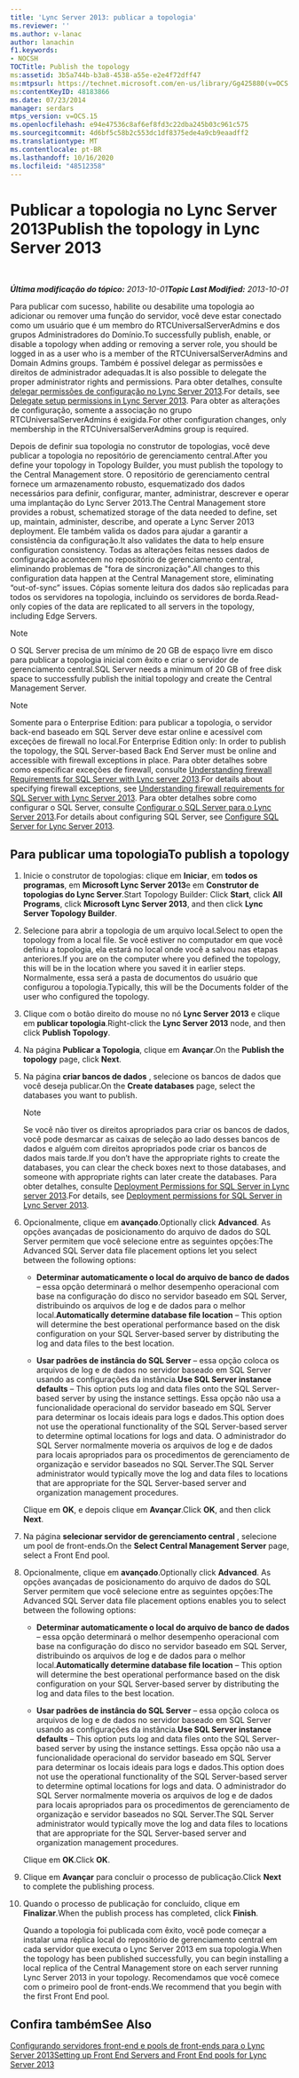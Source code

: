 ```yaml
---
title: 'Lync Server 2013: publicar a topologia'
ms.reviewer: ''
ms.author: v-lanac
author: lanachin
f1.keywords:
- NOCSH
TOCTitle: Publish the topology
ms:assetid: 3b5a744b-b3a8-4538-a55e-e2e4f72dff47
ms:mtpsurl: https://technet.microsoft.com/en-us/library/Gg425880(v=OCS.15)
ms:contentKeyID: 48183866
ms.date: 07/23/2014
manager: serdars
mtps_version: v=OCS.15
ms.openlocfilehash: e94e47536c8af6ef8fd3c22dba245b03c961c575
ms.sourcegitcommit: 4d6bf5c58b2c553dc1df8375ede4a9cb9eaadff2
ms.translationtype: MT
ms.contentlocale: pt-BR
ms.lasthandoff: 10/16/2020
ms.locfileid: "48512358"
---
```

# <a name="publish-the-topology-in-lync-server-2013"></a><span data-ttu-id="161e6-102">Publicar a topologia no Lync Server 2013</span><span class="sxs-lookup"><span data-stu-id="161e6-102">Publish the topology in Lync Server 2013</span></span>

<div data-xmlns="http://www.w3.org/1999/xhtml">

<div class="topic" data-xmlns="http://www.w3.org/1999/xhtml" data-msxsl="urn:schemas-microsoft-com:xslt" data-cs="https://msdn.microsoft.com/">

<div data-asp="https://msdn2.microsoft.com/asp">



</div>

<div id="mainSection">

<div id="mainBody">

<span> </span>

<span data-ttu-id="161e6-103">_**Última modificação do tópico:** 2013-10-01_</span><span class="sxs-lookup"><span data-stu-id="161e6-103">_**Topic Last Modified:** 2013-10-01_</span></span>

<span data-ttu-id="161e6-104">Para publicar com sucesso, habilite ou desabilite uma topologia ao adicionar ou remover uma função do servidor, você deve estar conectado como um usuário que é um membro do RTCUniversalServerAdmins e dos grupos Administradores do Domínio.</span><span class="sxs-lookup"><span data-stu-id="161e6-104">To successfully publish, enable, or disable a topology when adding or removing a server role, you should be logged in as a user who is a member of the RTCUniversalServerAdmins and Domain Admins groups.</span></span> <span data-ttu-id="161e6-105">Também é possível delegar as permissões e direitos de administrador adequadas.</span><span class="sxs-lookup"><span data-stu-id="161e6-105">It is also possible to delegate the proper administrator rights and permissions.</span></span> <span data-ttu-id="161e6-106">Para obter detalhes, consulte [delegar permissões de configuração no Lync Server 2013](lync-server-2013-delegate-setup-permissions.md).</span><span class="sxs-lookup"><span data-stu-id="161e6-106">For details, see [Delegate setup permissions in Lync Server 2013](lync-server-2013-delegate-setup-permissions.md).</span></span> <span data-ttu-id="161e6-107">Para obter as alterações de configuração, somente a associação no grupo RTCUniversalServerAdmins é exigida.</span><span class="sxs-lookup"><span data-stu-id="161e6-107">For other configuration changes, only membership in the RTCUniversalServerAdmins group is required.</span></span>

<span data-ttu-id="161e6-108">Depois de definir sua topologia no construtor de topologias, você deve publicar a topologia no repositório de gerenciamento central.</span><span class="sxs-lookup"><span data-stu-id="161e6-108">After you define your topology in Topology Builder, you must publish the topology to the Central Management store.</span></span> <span data-ttu-id="161e6-109">O repositório de gerenciamento central fornece um armazenamento robusto, esquematizado dos dados necessários para definir, configurar, manter, administrar, descrever e operar uma implantação do Lync Server 2013.</span><span class="sxs-lookup"><span data-stu-id="161e6-109">The Central Management store provides a robust, schematized storage of the data needed to define, set up, maintain, administer, describe, and operate a Lync Server 2013 deployment.</span></span> <span data-ttu-id="161e6-110">Ele também valida os dados para ajudar a garantir a consistência da configuração.</span><span class="sxs-lookup"><span data-stu-id="161e6-110">It also validates the data to help ensure configuration consistency.</span></span> <span data-ttu-id="161e6-111">Todas as alterações feitas nesses dados de configuração acontecem no repositório de gerenciamento central, eliminando problemas de "fora de sincronização".</span><span class="sxs-lookup"><span data-stu-id="161e6-111">All changes to this configuration data happen at the Central Management store, eliminating “out-of-sync” issues.</span></span> <span data-ttu-id="161e6-112">Cópias somente leitura dos dados são replicadas para todos os servidores na topologia, incluindo os servidores de borda.</span><span class="sxs-lookup"><span data-stu-id="161e6-112">Read-only copies of the data are replicated to all servers in the topology, including Edge Servers.</span></span>

<div>


> [!NOTE]  
> <span data-ttu-id="161e6-113">O SQL Server precisa de um mínimo de 20 GB de espaço livre em disco para publicar a topologia inicial com êxito e criar o servidor de gerenciamento central.</span><span class="sxs-lookup"><span data-stu-id="161e6-113">SQL Server needs a minimum of 20 GB of free disk space to successfully publish the initial topology and create the Central Management Server.</span></span>



</div>

<div>


> [!NOTE]  
> <span data-ttu-id="161e6-114">Somente para o Enterprise Edition: para publicar a topologia, o servidor back-end baseado em SQL Server deve estar online e acessível com exceções de firewall no local.</span><span class="sxs-lookup"><span data-stu-id="161e6-114">For Enterprise Edition only: In order to publish the topology, the SQL Server-based Back End Server must be online and accessible with firewall exceptions in place.</span></span> <span data-ttu-id="161e6-115">Para obter detalhes sobre como especificar exceções de firewall, consulte <A href="lync-server-2013-understanding-firewall-requirements-for-sql-server.md">Understanding firewall Requirements for SQL Server with Lync server 2013</A>.</span><span class="sxs-lookup"><span data-stu-id="161e6-115">For details about specifying firewall exceptions, see <A href="lync-server-2013-understanding-firewall-requirements-for-sql-server.md">Understanding firewall requirements for SQL Server with Lync Server 2013</A>.</span></span> <span data-ttu-id="161e6-116">Para obter detalhes sobre como configurar o SQL Server, consulte <A href="lync-server-2013-configure-sql-server-for-lync-server.md">Configurar o SQL Server para o Lync Server 2013</A>.</span><span class="sxs-lookup"><span data-stu-id="161e6-116">For details about configuring SQL Server, see <A href="lync-server-2013-configure-sql-server-for-lync-server.md">Configure SQL Server for Lync Server 2013</A>.</span></span>



</div>

<div>

## <a name="to-publish-a-topology"></a><span data-ttu-id="161e6-117">Para publicar uma topologia</span><span class="sxs-lookup"><span data-stu-id="161e6-117">To publish a topology</span></span>

1.  <span data-ttu-id="161e6-118">Inicie o construtor de topologias: clique em **Iniciar**, em **todos os programas**, em **Microsoft Lync Server 2013**e em **Construtor de topologias do Lync Server**.</span><span class="sxs-lookup"><span data-stu-id="161e6-118">Start Topology Builder: Click **Start**, click **All Programs**, click **Microsoft Lync Server 2013**, and then click **Lync Server Topology Builder**.</span></span>

2.  <span data-ttu-id="161e6-119">Selecione para abrir a topologia de um arquivo local.</span><span class="sxs-lookup"><span data-stu-id="161e6-119">Select to open the topology from a local file.</span></span> <span data-ttu-id="161e6-120">Se você estiver no computador em que você definiu a topologia, ela estará no local onde você a salvou nas etapas anteriores.</span><span class="sxs-lookup"><span data-stu-id="161e6-120">If you are on the computer where you defined the topology, this will be in the location where you saved it in earlier steps.</span></span> <span data-ttu-id="161e6-121">Normalmente, essa será a pasta de documentos do usuário que configurou a topologia.</span><span class="sxs-lookup"><span data-stu-id="161e6-121">Typically, this will be the Documents folder of the user who configured the topology.</span></span>

3.  <span data-ttu-id="161e6-122">Clique com o botão direito do mouse no nó **Lync Server 2013** e clique em **publicar topologia**.</span><span class="sxs-lookup"><span data-stu-id="161e6-122">Right-click the **Lync Server 2013** node, and then click **Publish Topology**.</span></span>

4.  <span data-ttu-id="161e6-123">Na página **Publicar a Topologia**, clique em **Avançar**.</span><span class="sxs-lookup"><span data-stu-id="161e6-123">On the **Publish the topology** page, click **Next**.</span></span>

5.  <span data-ttu-id="161e6-124">Na página **criar bancos de dados** , selecione os bancos de dados que você deseja publicar.</span><span class="sxs-lookup"><span data-stu-id="161e6-124">On the **Create databases** page, select the databases you want to publish.</span></span>
    
    <div>
    

    > [!NOTE]  
    > <span data-ttu-id="161e6-125">Se você não tiver os direitos apropriados para criar os bancos de dados, você pode desmarcar as caixas de seleção ao lado desses bancos de dados e alguém com direitos apropriados pode criar os bancos de dados mais tarde.</span><span class="sxs-lookup"><span data-stu-id="161e6-125">If you don’t have the appropriate rights to create the databases, you can clear the check boxes next to those databases, and someone with appropriate rights can later create the databases.</span></span> <span data-ttu-id="161e6-126">Para obter detalhes, consulte <A href="lync-server-2013-deployment-permissions-for-sql-server.md">Deployment Permissions for SQL Server in Lync server 2013</A>.</span><span class="sxs-lookup"><span data-stu-id="161e6-126">For details, see <A href="lync-server-2013-deployment-permissions-for-sql-server.md">Deployment permissions for SQL Server in Lync Server 2013</A>.</span></span>

    
    </div>

6.  <span data-ttu-id="161e6-127">Opcionalmente, clique em **avançado**.</span><span class="sxs-lookup"><span data-stu-id="161e6-127">Optionally click **Advanced**.</span></span> <span data-ttu-id="161e6-128">As opções avançadas de posicionamento do arquivo de dados do SQL Server permitem que você selecione entre as seguintes opções:</span><span class="sxs-lookup"><span data-stu-id="161e6-128">The Advanced SQL Server data file placement options let you select between the following options:</span></span>
    
      - <span data-ttu-id="161e6-129">**Determinar automaticamente o local do arquivo de banco de dados** – essa opção determinará o melhor desempenho operacional com base na configuração do disco no servidor baseado em SQL Server, distribuindo os arquivos de log e de dados para o melhor local.</span><span class="sxs-lookup"><span data-stu-id="161e6-129">**Automatically determine database file location** – This option will determine the best operational performance based on the disk configuration on your SQL Server-based server by distributing the log and data files to the best location.</span></span>
    
      - <span data-ttu-id="161e6-130">**Usar padrões de instância do SQL Server** – essa opção coloca os arquivos de log e de dados no servidor baseado em SQL Server usando as configurações da instância.</span><span class="sxs-lookup"><span data-stu-id="161e6-130">**Use SQL Server instance defaults** – This option puts log and data files onto the SQL Server-based server by using the instance settings.</span></span> <span data-ttu-id="161e6-131">Essa opção não usa a funcionalidade operacional do servidor baseado em SQL Server para determinar os locais ideais para logs e dados.</span><span class="sxs-lookup"><span data-stu-id="161e6-131">This option does not use the operational functionality of the SQL Server-based server to determine optimal locations for logs and data.</span></span> <span data-ttu-id="161e6-132">O administrador do SQL Server normalmente moveria os arquivos de log e de dados para locais apropriados para os procedimentos de gerenciamento de organização e servidor baseados no SQL Server.</span><span class="sxs-lookup"><span data-stu-id="161e6-132">The SQL Server administrator would typically move the log and data files to locations that are appropriate for the SQL Server-based server and organization management procedures.</span></span>
    
    <span data-ttu-id="161e6-133">Clique em **OK**, e depois clique em **Avançar**.</span><span class="sxs-lookup"><span data-stu-id="161e6-133">Click **OK**, and then click **Next**.</span></span>

7.  <span data-ttu-id="161e6-134">Na página **selecionar servidor de gerenciamento central** , selecione um pool de front-ends.</span><span class="sxs-lookup"><span data-stu-id="161e6-134">On the **Select Central Management Server** page, select a Front End pool.</span></span>

8.  <span data-ttu-id="161e6-135">Opcionalmente, clique em **avançado**.</span><span class="sxs-lookup"><span data-stu-id="161e6-135">Optionally click **Advanced**.</span></span> <span data-ttu-id="161e6-136">As opções avançadas de posicionamento do arquivo de dados do SQL Server permitem que você selecione entre as seguintes opções:</span><span class="sxs-lookup"><span data-stu-id="161e6-136">The Advanced SQL Server data file placement options enables you to select between the following options:</span></span>
    
      - <span data-ttu-id="161e6-137">**Determinar automaticamente o local do arquivo de banco de dados** – essa opção determinará o melhor desempenho operacional com base na configuração do disco no servidor baseado em SQL Server, distribuindo os arquivos de log e de dados para o melhor local.</span><span class="sxs-lookup"><span data-stu-id="161e6-137">**Automatically determine database file location** – This option will determine the best operational performance based on the disk configuration on your SQL Server-based server by distributing the log and data files to the best location.</span></span>
    
      - <span data-ttu-id="161e6-138">**Usar padrões de instância do SQL Server** – essa opção coloca os arquivos de log e de dados no servidor baseado em SQL Server usando as configurações da instância.</span><span class="sxs-lookup"><span data-stu-id="161e6-138">**Use SQL Server instance defaults** – This option puts log and data files onto the SQL Server-based server by using the instance settings.</span></span> <span data-ttu-id="161e6-139">Essa opção não usa a funcionalidade operacional do servidor baseado em SQL Server para determinar os locais ideais para logs e dados.</span><span class="sxs-lookup"><span data-stu-id="161e6-139">This option does not use the operational functionality of the SQL Server-based server to determine optimal locations for logs and data.</span></span> <span data-ttu-id="161e6-140">O administrador do SQL Server normalmente moveria os arquivos de log e de dados para locais apropriados para os procedimentos de gerenciamento de organização e servidor baseados no SQL Server.</span><span class="sxs-lookup"><span data-stu-id="161e6-140">The SQL Server administrator would typically move the log and data files to locations that are appropriate for the SQL Server-based server and organization management procedures.</span></span>
    
    <span data-ttu-id="161e6-141">Clique em **OK**.</span><span class="sxs-lookup"><span data-stu-id="161e6-141">Click **OK**.</span></span>

9.  <span data-ttu-id="161e6-142">Clique em **Avançar** para concluir o processo de publicação.</span><span class="sxs-lookup"><span data-stu-id="161e6-142">Click **Next** to complete the publishing process.</span></span>

10. <span data-ttu-id="161e6-143">Quando o processo de publicação for concluído, clique em **Finalizar**.</span><span class="sxs-lookup"><span data-stu-id="161e6-143">When the publish process has completed, click **Finish**.</span></span>
    
    <span data-ttu-id="161e6-144">Quando a topologia foi publicada com êxito, você pode começar a instalar uma réplica local do repositório de gerenciamento central em cada servidor que executa o Lync Server 2013 em sua topologia.</span><span class="sxs-lookup"><span data-stu-id="161e6-144">When the topology has been published successfully, you can begin installing a local replica of the Central Management store on each server running Lync Server 2013 in your topology.</span></span> <span data-ttu-id="161e6-145">Recomendamos que você comece com o primeiro pool de front-ends.</span><span class="sxs-lookup"><span data-stu-id="161e6-145">We recommend that you begin with the first Front End pool.</span></span>

</div>

<div>

## <a name="see-also"></a><span data-ttu-id="161e6-146">Confira também</span><span class="sxs-lookup"><span data-stu-id="161e6-146">See Also</span></span>


[<span data-ttu-id="161e6-147">Configurando servidores front-end e pools de front-ends para o Lync Server 2013</span><span class="sxs-lookup"><span data-stu-id="161e6-147">Setting up Front End Servers and Front End pools for Lync Server 2013</span></span>](lync-server-2013-setting-up-front-end-servers-and-front-end-pools.md)  
  

</div>

</div>

<span> </span>

</div>

</div>

</div>

